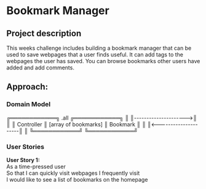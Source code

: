 # Bookmark Manager

## Project description
This weeks challenge includes building a bookmark manager that can be used to save
webpages that a user finds useful. It can add tags to the webpages the user has saved.
You can browse bookmarks other users have added and add comments.

## Approach:

### Domain Model

╔════════════╗         .all         ╔════════════╗
║            ║--------------------->║            ║
║ Controller ║ [array of bookmarks] ║  Bookmark  ║
║            ║<---------------------║            ║
╚════════════╝                      ╚════════════╝


### User Stories

**User Story 1:**   
As a time-pressed user  
So that I can quickly visit webpages I frequently visit  
I would like to see a list of bookmarks on the homepage  
